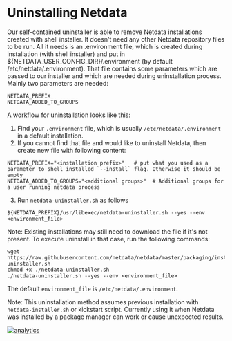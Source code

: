 # Uninstalling Netdata

Our self-contained uninstaller is able to remove Netdata installations created with shell installer. It doesn't need any other Netdata repository files to be run. All it needs is an .environment file, which is created during installation (with shell installer) and put in ${NETDATA_USER_CONFIG_DIR}/.environment (by default /etc/netdata/.environment). That file contains some parameters which are passed to our installer and which are needed during uninstallation process. Mainly two parameters are needed:
```
NETDATA_PREFIX
NETDATA_ADDED_TO_GROUPS
```

A workflow for uninstallation looks like this:

1. Find your `.environment` file, which is usually `/etc/netdata/.environment` in a default installation.
2. If you cannot find that file and would like to uninstall Netdata, then create new file with following content:
```
NETDATA_PREFIX="<installation prefix>"   # put what you used as a parameter to shell installed `--install` flag. Otherwise it should be empty
NETDATA_ADDED_TO_GROUPS="<additional groups>"  # Additional groups for a user running netdata process
```
3. Run `netdata-uninstaller.sh` as follows
```
${NETDATA_PREFIX}/usr/libexec/netdata-uninstaller.sh --yes --env <environment_file>
```

Note: Existing installations may still need to download the file if it's not present.
To execute uninstall in that case, run the following commands:
```
wget https://raw.githubusercontent.com/netdata/netdata/master/packaging/installer/netdata-uninstaller.sh
chmod +x ./netdata-uninstaller.sh
./netdata-uninstaller.sh --yes --env <environment_file>
```

The default `environment_file` is `/etc/netdata/.environment`. 

Note: This uninstallation method assumes previous installation with `netdata-installer.sh` or kickstart script. Currently using it when Netdata was installed by a package manager can work or cause unexpected results.

[![analytics](https://www.google-analytics.com/collect?v=1&aip=1&t=pageview&_s=1&ds=github&dr=https%3A%2F%2Fgithub.com%2Fnetdata%2Fnetdata&dl=https%3A%2F%2Fmy-netdata.io%2Fgithub%2Finstaller%2FUNINSTALL&_u=MAC~&cid=5792dfd7-8dc4-476b-af31-da2fdb9f93d2&tid=UA-64295674-3)]()
